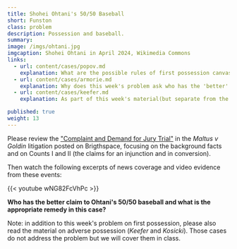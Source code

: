 ```yaml
---
title: Shohei Ohtani's 50/50 Baseball
short: Funston
class: problem
description: Possession and baseball.
summary: 
image: /imgs/ohtani.jpg
imgcaption: Shohei Ohtani in April 2024, Wikimedia Commons
links:
  - url: content/cases/popov.md
    explanation: What are the possible rules of first possession canvased in Popov that might apply to our problem this week? 
  - url: content/cases/armorie.md
    explanation: Why does this week's problem ask who has the 'better' claim to the baseball rather than who 'owns' the ball? Who are all the possible parties to this dispute?
  - url: content/cases/keefer.md
    explanation: As part of this week's material(but separate from the problem), we will review and update our understanding of the common law principles about adverse possession. 

published: true
weight: 13
---
```


Please review the ["Complaint and Demand for Jury Trial"](https://dal.brightspace.com/d2l/le/content/343528/viewContent/4794948/View) in the *Maltus v Goldin* litigation posted on Brigthspace, focusing on the background facts and on Counts I and II (the claims for an injunction and in conversion). 

Then watch the following excerpts of news coverage and video evidence from these events: 

{{< youtube wNG82FcVhPc >}}

**Who has the better claim to Ohtani's 50/50 baseball and what is the appropriate remedy in this case?** 

Note: in addition to this week's problem on first possession, please also read the material on adverse possession (*Keefer* and *Kosicki*). Those cases do not address the problem but we will cover them in class.